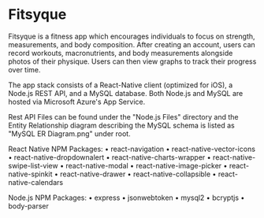 # Fitsyque
Fitsyque is a fitness app which encourages individuals to focus on strength, measurements, and body composition. After creating an account, users can record workouts, macronutrients, and body measurements alongside photos of their physique. Users can then view graphs to track their progress over time.

The app stack consists of a React-Native client (optimized for iOS), a Node.js REST API, and a MySQL database. Both Node.js and MySQL are hosted via Microsoft Azure's App Service.

Rest API Files can be found under the "Node.js Files" directory and the Entity Relationship diagram describing the MySQL schema is listed as "MySQL ER Diagram.png" under root.

React Native NPM Packages:
• react-navigation
• react-native-vector-icons
• react-native-dropdownalert
• react-native-charts-wrapper
• react-native-swipe-list-view
• react-native-modal
• react-native-image-picker
• react-native-spinkit
• react-native-drawer
• react-native-collapsible
• react-native-calendars

Node.js NPM Packages:
• express
• jsonwebtoken
• mysql2
• bcryptjs
• body-parser
